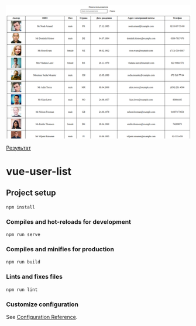 ![screenshot](https://github.com/some-yummy-nick/vue-user-list/blob/main/vue-user-list.png)

[Результат](https://some-yummy-vue-user-list.netlify.app)

# vue-user-list

## Project setup
```
npm install
```

### Compiles and hot-reloads for development
```
npm run serve
```

### Compiles and minifies for production
```
npm run build
```

### Lints and fixes files
```
npm run lint
```

### Customize configuration
See [Configuration Reference](https://cli.vuejs.org/config/).
